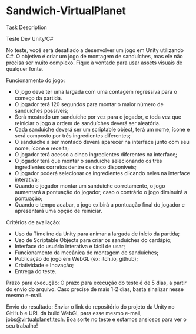 # Sandwich-VirtualPlanet

Task Description

Teste Dev Unity/C#

No teste, você será desafiado a desenvolver um jogo em Unity utilizando C#. O objetivo é criar
um jogo de montagem de sanduíches, mas ele não precisa ser muito complexo. Fique à
vontade para usar assets visuais de qualquer fonte.

Funcionamento do jogo:
* O jogo deve ter uma largada com uma contagem regressiva para o começo da partida.
* O jogador terá 120 segundos para montar o maior número de sanduíches possíveis;
* Será mostrado um sanduíche por vez para o jogador, e toda vez que reiniciar o jogo a
ordem de sanduíches deverá ser aleatória.
* Cada sanduíche deverá ser um scriptable object, terá um nome, ícone e será composto
por três ingredientes diferentes;
* O sanduíche a ser montado deverá aparecer na interface junto com seu nome, ícone e
receita;
* O jogador terá acesso a cinco ingredientes diferentes na interface;
* O jogador terá que montar o sanduíche selecionando os três ingredientes corretos
dentre os cinco disponíveis;
* O jogador poderá selecionar os ingredientes clicando neles na interface interativa;
* Quando o jogador montar um sanduíche corretamente, o jogo aumentará a pontuação
do jogador, caso o contrário o jogo diminuirá a pontuação;
* Quando o tempo acabar, o jogo exibirá a pontuação final do jogador e apresentará uma
opção de reiniciar.

Critérios de avaliação:
* Uso da Timeline da Unity para animar a largada de início da partida;
* Uso de Scriptable Objects para criar os sanduíches do cardápio;
* Interface do usuário interativa e fácil de usar;
* Funcionamento da mecânica de montagem de sanduíches;
* Publicação do jogo em WebGL (ex: itch.io, github);
* Criatividade e Inovação;
* Entrega do teste.

Prazo para execução:
O prazo para execução do teste é de 5 dias, a partir do envio do arquivo. Caso precise de mais
1-2 dias, basta sinalizar nesse mesmo e-mail.

Envio do resultado:
Enviar o link do repositório do projeto da Unity no GitHub e URL da build WebGL para esse
mesmo e-mail, jobs@virtualplanet.tech.
Boa sorte no teste e estamos ansiosos para ver o seu trabalho!
